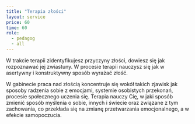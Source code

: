 ```yaml
---
title: "Terapia złości"
layout: service
price: 60
time: 60
role:
  - pedagog
  - all
---
```


W trakcie terapii zidentyfikujesz przyczyny złości, dowiesz się jak rozpoznawać jej zwiastuny. W procesie terapii nauczysz się jak w asertywny i konstruktywny sposób wyrażać złość.

W gabinecie praca nad złością koncentruje się wokół takich zjawisk jak sposoby radzenia sobie z emocjami, systemie osobistych przekonań, procesie społecznego uczenia się. Terapia nauczy Cię, w jaki sposób zmienić sposób myślenia o sobie, innych i świecie oraz związane z tym zachowania, co przekłada się na zmianę przetwarzania emocjonalnego, a w efekcie samopoczucia.
